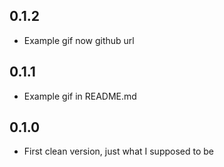 ## 0.1.2

- Example gif now github url

## 0.1.1

- Example gif in README.md

## 0.1.0

- First clean version, just what I supposed to be
